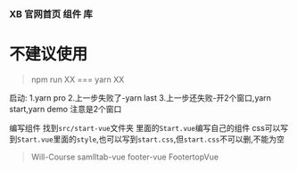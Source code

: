 ### XB 官网首页 组件 库

# 不建议使用

> npm run XX === yarn XX

启动:
1.yarn pro
2.上一步失败了-yarn last
3.上一步还失败-开2个窗口,yarn start,yarn demo 注意是2个窗口


编写组件
找到`src/start-vue`文件夹
里面的`Start.vue`编写自己的组件
css可以写到`Start.vue`里面的`style`,也可以写到`start.css`,但`start.css`不可以删,不能为空

> Will-Course
> samlltab-vue
> footer-vue
> FootertopVue
